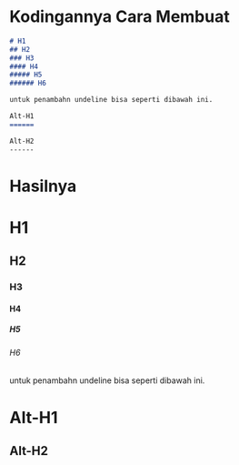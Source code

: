 Kodingannya Cara Membuat
======
```markdown
# H1
## H2
### H3
#### H4
##### H5
###### H6

untuk penambahn undeline bisa seperti dibawah ini.

Alt-H1
======

Alt-H2
------
```

Hasilnya
======
# H1
## H2
### H3
#### H4
##### H5
###### H6

untuk penambahn undeline bisa seperti dibawah ini.

Alt-H1
======

Alt-H2
------